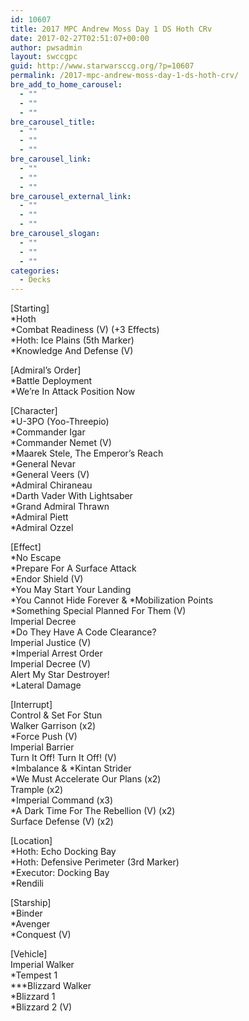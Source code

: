 ```yaml
---
id: 10607
title: 2017 MPC Andrew Moss Day 1 DS Hoth CRv
date: 2017-02-27T02:51:07+00:00
author: pwsadmin
layout: swccgpc
guid: http://www.starwarsccg.org/?p=10607
permalink: /2017-mpc-andrew-moss-day-1-ds-hoth-crv/
bre_add_to_home_carousel:
  - ""
  - ""
  - ""
bre_carousel_title:
  - ""
  - ""
  - ""
bre_carousel_link:
  - ""
  - ""
  - ""
bre_carousel_external_link:
  - ""
  - ""
  - ""
bre_carousel_slogan:
  - ""
  - ""
  - ""
categories:
  - Decks
---
```

[Starting]  
*Hoth  
*Combat Readiness (V) (+3 Effects)  
*Hoth: Ice Plains (5th Marker)  
*Knowledge And Defense (V)

[Admiral&#8217;s Order]  
*Battle Deployment  
*We&#8217;re In Attack Position Now

[Character]  
*U-3PO (Yoo-Threepio)  
*Commander Igar  
*Commander Nemet (V)  
*Maarek Stele, The Emperor&#8217;s Reach  
*General Nevar  
*General Veers (V)  
*Admiral Chiraneau  
*Darth Vader With Lightsaber  
*Grand Admiral Thrawn  
*Admiral Piett  
*Admiral Ozzel

[Effect]  
*No Escape  
*Prepare For A Surface Attack  
*Endor Shield (V)  
*You May Start Your Landing  
\*You Cannot Hide Forever & \*Mobilization Points  
*Something Special Planned For Them (V)  
Imperial Decree  
*Do They Have A Code Clearance?  
Imperial Justice (V)  
*Imperial Arrest Order  
Imperial Decree (V)  
Alert My Star Destroyer!  
*Lateral Damage

[Interrupt]  
Control & Set For Stun  
Walker Garrison (x2)  
*Force Push (V)  
Imperial Barrier  
Turn It Off! Turn It Off! (V)  
\*Imbalance & \*Kintan Strider  
*We Must Accelerate Our Plans (x2)  
Trample (x2)  
*Imperial Command (x3)  
*A Dark Time For The Rebellion (V) (x2)  
Surface Defense (V) (x2)

[Location]  
*Hoth: Echo Docking Bay  
*Hoth: Defensive Perimeter (3rd Marker)  
*Executor: Docking Bay  
*Rendili

[Starship]  
*Binder  
*Avenger  
*Conquest (V)

[Vehicle]  
Imperial Walker  
*Tempest 1  
\***Blizzard Walker  
*Blizzard 1  
*Blizzard 2 (V)
